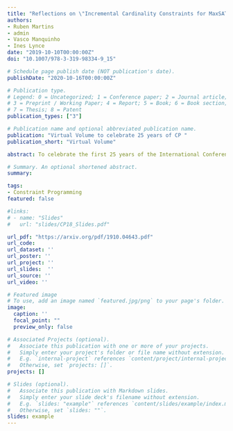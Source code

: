 ```yaml
---
title: "Reflections on \"Incremental Cardinality Constraints for MaxSAT\""
authors:
- Ruben Martins
- admin
- Vasco Manquinho
- Ines Lynce
date: "2019-10-10T00:00:00Z"
doi: "10.1007/978-3-319-98334-9_15"

# Schedule page publish date (NOT publication's date).
publishDate: "2020-10-16T00:00:00Z"

# Publication type.
# Legend: 0 = Uncategorized; 1 = Conference paper; 2 = Journal article;
# 3 = Preprint / Working Paper; 4 = Report; 5 = Book; 6 = Book section;
# 7 = Thesis; 8 = Patent
publication_types: ["3"]

# Publication name and optional abbreviated publication name.
publication: "Virtual Volume to celebrate 25 years of CP "
publication_short: "Virtual Volume"

abstract: To celebrate the first 25 years of the International Conference on Principles and Practice of Constraint Programming (CP) the editors invited the authors of the most cited paper of each year to write a commentary on their paper. This report describes our reflections on the CP 2014 paper "Incremental Cardinality Constraints for MaxSAT" and its impact on the Maximum Satisfiability community and beyond.

# Summary. An optional shortened abstract.
summary: 

tags:
- Constraint Programming
featured: false

#links:
# - name: "Slides"
#   url: "slides/CP18_Slides.pdf"

url_pdf: "https://arxiv.org/pdf/1910.04643.pdf"
url_code: 
url_dataset: ''
url_poster: ''
url_project: ''
url_slides:  ''
url_source: ''
url_video: ''

# Featured image
# To use, add an image named `featured.jpg/png` to your page's folder. 
image:
  caption: ''
  focal_point: ""
  preview_only: false

# Associated Projects (optional).
#   Associate this publication with one or more of your projects.
#   Simply enter your project's folder or file name without extension.
#   E.g. `internal-project` references `content/project/internal-project/index.md`.
#   Otherwise, set `projects: []`.
projects: []

# Slides (optional).
#   Associate this publication with Markdown slides.
#   Simply enter your slide deck's filename without extension.
#   E.g. `slides: "example"` references `content/slides/example/index.md`.
#   Otherwise, set `slides: ""`.
slides: example
---
```



